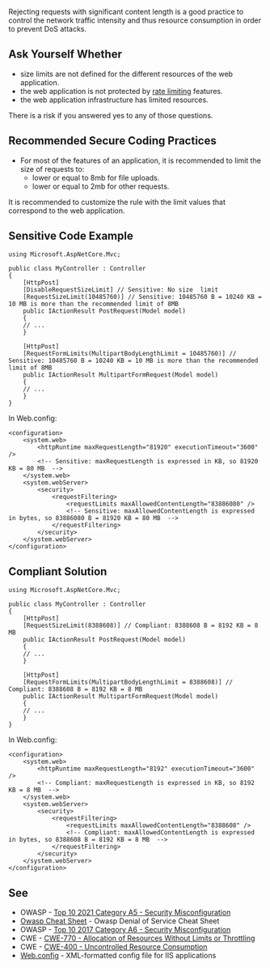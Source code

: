 Rejecting requests with significant content length is a good practice to control the network traffic intensity and thus resource consumption in
order to prevent DoS attacks.

## Ask Yourself Whether

-  size limits are not defined for the different resources of the web application.
-  the web application is not protected by [rate limiting](https://en.wikipedia.org/wiki/Rate_limiting) features.
-  the web application infrastructure has limited resources.

There is a risk if you answered yes to any of those questions.

## Recommended Secure Coding Practices

-  For most of the features of an application, it is recommended to limit the size of requests to:
    - lower or equal to 8mb for file uploads.
    - lower or equal to 2mb for other requests.

It is recommended to customize the rule with the limit values that correspond to the web application.

## Sensitive Code Example

    using Microsoft.AspNetCore.Mvc;
    
    public class MyController : Controller
    {
        [HttpPost]
        [DisableRequestSizeLimit] // Sensitive: No size  limit
        [RequestSizeLimit(10485760)] // Sensitive: 10485760 B = 10240 KB = 10 MB is more than the recommended limit of 8MB
        public IActionResult PostRequest(Model model)
        {
        // ...
        }
    
        [HttpPost]
        [RequestFormLimits(MultipartBodyLengthLimit = 10485760)] // Sensitive: 10485760 B = 10240 KB = 10 MB is more than the recommended limit of 8MB
        public IActionResult MultipartFormRequest(Model model)
        {
        // ...
        }
    }

In Web.config:

    <configuration>
        <system.web>
            <httpRuntime maxRequestLength="81920" executionTimeout="3600" />
            <!-- Sensitive: maxRequestLength is expressed in KB, so 81920 KB = 80 MB  -->
        </system.web>
        <system.webServer>
            <security>
                <requestFiltering>
                    <requestLimits maxAllowedContentLength="83886080" />
                    <!-- Sensitive: maxAllowedContentLength is expressed in bytes, so 83886080 B = 81920 KB = 80 MB  -->
                </requestFiltering>
            </security>
        </system.webServer>
    </configuration>

## Compliant Solution

    using Microsoft.AspNetCore.Mvc;
    
    public class MyController : Controller
    {
        [HttpPost]
        [RequestSizeLimit(8388608)] // Compliant: 8388608 B = 8192 KB = 8 MB
        public IActionResult PostRequest(Model model)
        {
        // ...
        }
    
        [HttpPost]
        [RequestFormLimits(MultipartBodyLengthLimit = 8388608)] // Compliant: 8388608 B = 8192 KB = 8 MB
        public IActionResult MultipartFormRequest(Model model)
        {
        // ...
        }
    }

In Web.config:

    <configuration>
        <system.web>
            <httpRuntime maxRequestLength="8192" executionTimeout="3600" />
            <!-- Compliant: maxRequestLength is expressed in KB, so 8192 KB = 8 MB  -->
        </system.web>
        <system.webServer>
            <security>
                <requestFiltering>
                    <requestLimits maxAllowedContentLength="8388608" />
                    <!-- Compliant: maxAllowedContentLength is expressed in bytes, so 8388608 B = 8192 KB = 8 MB  -->
                </requestFiltering>
            </security>
        </system.webServer>
    </configuration>

## See

-  OWASP - [Top 10 2021 Category A5 - Security Misconfiguration](https://owasp.org/Top10/A05_2021-Security_Misconfiguration/)
-  [Owasp Cheat Sheet](https://cheatsheetseries.owasp.org/cheatsheets/Denial_of_Service_Cheat_Sheet.html) - Owasp Denial of Service
  Cheat Sheet
-  OWASP - [Top 10 2017 Category A6 - Security
  Misconfiguration](https://owasp.org/www-project-top-ten/2017/A6_2017-Security_Misconfiguration)
-  CWE - [CWE-770 - Allocation of Resources Without Limits or Throttling](https://cwe.mitre.org/data/definitions/770)
-  CWE - [CWE-400 - Uncontrolled Resource Consumption](https://cwe.mitre.org/data/definitions/400)
-  [Web.config](https://docs.microsoft.com/en-us/aspnet/core/host-and-deploy/iis/web-config) - XML-formatted config file for IIS
  applications